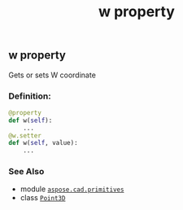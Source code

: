 ﻿---
title: w property
second_title: Aspose.CAD for Python via .NET API References
description: 
type: docs
weight: 150
url: /python-net/aspose.cad.primitives/point3d/w/
is_root: false
---

## w property


Gets or sets W coordinate
### Definition:
```python
@property
def w(self):
    ...
@w.setter
def w(self, value):
    ...
```

### See Also
* module [`aspose.cad.primitives`](../../)
* class [`Point3D`](/cad/python-net/aspose.cad.primitives/point3d)
